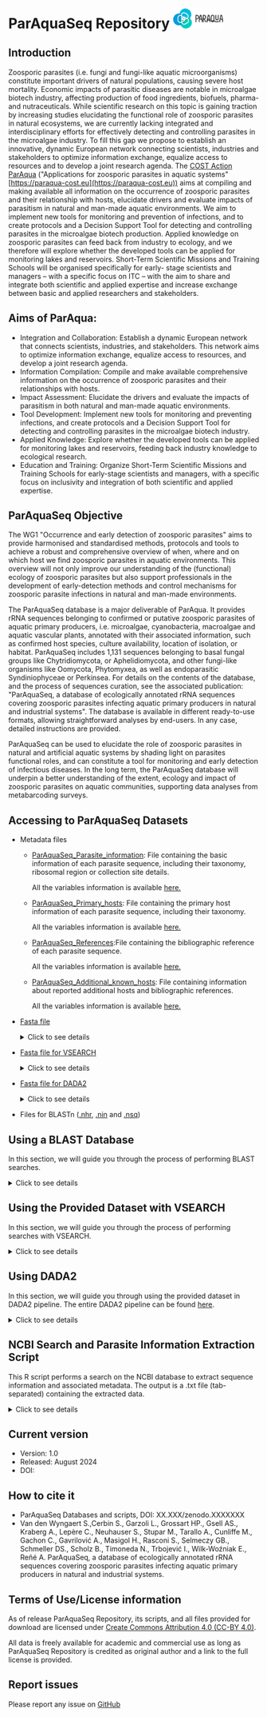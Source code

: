 # ParAquaSeq Repository  <img src="https://github.com/ParAqua-COST/ParAquaSeq_Repository/blob/main/images/ParAqua_logo.png" alt="Logo" width="100" />

## Introduction

Zoosporic parasites (i.e. fungi and fungi-like aquatic microorganisms) constitute important drivers of natural populations, causing severe host mortality. Economic impacts of parasitic diseases are notable in microalgae biotech industry, affecting production of food ingredients, biofuels, pharma- and nutraceuticals. While scientific research on this topic is gaining traction by increasing studies elucidating the functional role of zoosporic parasites in natural ecosystems, we are currently lacking integrated and interdisciplinary efforts for effectively detecting and controlling parasites in the microalgae industry. To fill this gap we propose to establish an innovative, dynamic European network connecting scientists, industries and stakeholders to optimize information exchange, equalize access to resources and to develop a joint research agenda. The [COST Action](https://www.cost.eu/actions/CA20125/) [ParAqua](https://paraqua-cost.eu) ("Applications for zoosporic parasites in aquatic systems" [https://paraqua-cost.eu](https://paraqua-cost.eu)) aims at compiling and making available all information on the occurrence of zoosporic parasites and their relationship with hosts, elucidate drivers and evaluate impacts of parasitism in natural and man-made aquatic environments. We aim to implement new tools for monitoring and prevention of infections, and to create protocols and a Decision Support Tool for detecting and controlling parasites in the microalgae biotech production. Applied knowledge on zoosporic parasites can feed back from industry to ecology, and we therefore will explore whether the developed tools can be applied for monitoring lakes and reservoirs. Short-Term Scientific Missions and Training Schools will be organised specifically for early- stage scientists and managers – with a specific focus on ITC – with the aim to share and integrate both scientific and applied expertise and increase exchange between basic and applied researchers and stakeholders.

## Aims of ParAqua:
* Integration and Collaboration: Establish a dynamic European network that connects scientists, industries, and stakeholders. This network aims to optimize information exchange, equalize access to resources, and develop a joint research agenda.
* Information Compilation: Compile and make available comprehensive information on the occurrence of zoosporic parasites and their relationships with hosts.
* Impact Assessment: Elucidate the drivers and evaluate the impacts of parasitism in both natural and man-made aquatic environments.
* Tool Development: Implement new tools for monitoring and preventing infections, and create protocols and a Decision Support Tool for detecting and controlling parasites in the microalgae biotech industry.
* Applied Knowledge: Explore whether the developed tools can be applied for monitoring lakes and reservoirs, feeding back industry knowledge to ecological research.
* Education and Training: Organize Short-Term Scientific Missions and Training Schools for early-stage scientists and managers, with a specific focus on inclusivity and integration of both scientific and applied expertise.

## ParAquaSeq Objective
The WG1 "Occurrence and early detection of zoosporic parasites" aims to provide harmonised and standardised methods, protocols and tools to achieve a robust and comprehensive overview of when, where and on which host we find zoosporic parasites in aquatic environments. 
This overview will not only improve our understanding of the (functional) ecology of zoosporic parasites but also support professionals in the development of early-detection methods and control mechanisms for zoosporic parasite infections in natural and man-made environments.

The ParAquaSeq database is a major deliverable of ParAqua. It provides rRNA sequences belonging to confirmed or putative zoosporic parasites of aquatic primary producers, i.e. microalgae, cyanobacteria, macroalgae and aquatic vascular plants, annotated with their associated information, such as confirmed host species, culture availability, location of isolation, or habitat. ParAquaSeq includes 1,131 sequences belonging to basal fungal groups like Chytridiomycota, or Aphelidiomycota, and other fungi-like organisms like Oomycota, Phytomyxea, as well as endoparasitic Syndiniophyceae or Perkinsea. For details on the contents of the database, and the process of sequences curation, see the associated publication: "ParAquaSeq, a database of ecologically annotated rRNA sequences covering zoosporic  parasites infecting aquatic primary producers in natural and industrial systems". The database is available in different ready-to-use formats, allowing straightforward analyses by end-users. In any case, detailed instructions are provided.

ParAquaSeq can be used to elucidate the role of zoosporic parasites in natural and artificial aquatic systems by shading light on parasites functional roles, and can constitute a tool for monitoring and early detection of infectious diseases. In the long term, the ParAquaSeq database will underpin a better understanding of the extent, ecology and impact of zoosporic parasites on aquatic communities, supporting data analyses from metabarcoding surveys.

## Accessing to ParAquaSeq Datasets
- Metadata files
  - [ParAquaSeq_Parasite_information](https://github.com/ParAqua-COST/ParAquaSeq_Repository/blob/main/files/ParAquaSeq_Parasite_information.v1.0.tsv): File containing the basic information of each parasite sequence, including their taxonomy, ribosomal region or collection site details.

     All the variables information is available [here.](https://github.com/ParAqua-COST/ParAquaSeq_Repository/blob/main/files/ParAquaSeq_Summary_of_variables_Parasite_information.tsv)
  -  [ParAquaSeq_Primary_hosts](https://github.com/ParAqua-COST/ParAquaSeq_Repository/blob/main/files/ParAquaSeq_Primary_hosts.v1.0.tsv): File containing the primary host information of each parasite sequence, including their taxonomy.


     All the variables information is available [here.](https://github.com/ParAqua-COST/ParAquaSeq_Repository/blob/main/files/ParAquaSeq_Summary_of_variables_Primary_hosts.tsv)
       
  -  [ParAquaSeq_References](https://github.com/ParAqua-COST/ParAquaSeq_Repository/blob/main/files/ParAquaSeq_References.v1.0.tsv):File containing the bibliographic reference of each parasite sequence.

     All the variables information is available [here.](https://github.com/ParAqua-COST/ParAquaSeq_Repository/blob/main/files/ParAquaSeq_Summary_of_variables_References.tsv)

   -  [ParAquaSeq_Additional_known_hosts](https://github.com/ParAqua-COST/ParAquaSeq_Repository/blob/main/files/ParAquaSeq_Additional_known_hosts.v1.0.tsv): File containing information about reported additional hosts and bibliographic references.

       All the variables information is available [here.](https://github.com/ParAqua-COST/ParAquaSeq_Repository/blob/main/files/ParAquaSeq_Summary_of_variables_Additonal_known_hosts.tsv)

  
- [Fasta file](https://github.com/ParAqua-COST/ParAquaSeq_Repository/blob/main/files/ParAquaSeq_sequences.v1.0.fasta)  
  <details><summary> Click to see details</summary>
  <p>

    Contains the sequences in FASTA format for easy access and analysis. The ID of each sequence in the FASTA file consists of several fields separated by underscores (`_`):
    - **ID**: The unique sequence identifier
    - **GenBank Code**: The GenBank accession number for the sequence.
    - **Region**: The region of the gene or genome that the sequence represents. (ITS, 18S or 28S)
    - **Taxa**: The taxonomic classification of the organism from which the sequence was obtained. Includes 7 ranks: Kingdom (k), Phylum (p), Class (c), Order (o), Family (f), Genus (g), Species (s).
    </p>
    </details>
- [Fasta file for VSEARCH](https://github.com/ParAqua-COST/ParAquaSeq_Repository/blob/main/files/ParAquaSeq_sequences_vsearch.v1.0.fasta)
  <details><summary> Click to see details</summary>
  <p>
    
    Contains the sequences in FASTA format to perform a taxonomic assignment with VSEARCH. The identificator consist on:
    - **ID**: The unique sequence identifier
    - **Taxa**: "taxa=" follows of the 7 taxonomic ranks: Kingdom (k), Phylum (p), Class (c), Order (o), Family (f), Genus (g), Species (s).
    </p>
    </details>

- [Fasta file for DADA2](https://github.com/ParAqua-COST/ParAquaSeq_Repository/blob/main/files/ParAquaSeq_sequences_DADA2.v1.0.fasta)
  <details><summary> Click to see details</summary>
  <p>
    
    Contains the sequences in FASTA format to perform a taxonomic assignment with DADA2. The identificator consist on:
    - **ID**: The unique sequence identifier
    - **Taxa**: ";" follows of the 7 taxonomic ranks: Kingdom (k); Phylum (p); Class (c); Order (o); Family (f); Genus (g); Species (s).
    </p>
    </details>
- Files for BLASTn ([.nhr](https://github.com/ParAqua-COST/ParAquaSeq_Repository/blob/main/files/ParAquaSeq_blast_ddbb.v1.0.nhr), [.nin](https://github.com/ParAqua-COST/ParAquaSeq_Repository/blob/main/files/ParAquaSeq_blast_ddbb.v1.0.nin) and [.nsq](https://github.com/ParAqua-COST/ParAquaSeq_Repository/blob/main/files/ParAquaSeq_blast_ddbb.v1.0.nsq)) 
    
      
## Using a BLAST Database
In this section, we will guide you through the process of performing BLAST searches.

<details><summary> Click to see details</summary>
<p>
 
  ### Prerequisites
  Before you begin, ensure that you have BLAST (Basic Local Alignment Search Tool) installed on your system/server. You can download and install BLAST from the [NCBI BLAST+ download page.](https://blast.ncbi.nlm.nih.gov/Blast.cgi?PAGE_TYPE=BlastDocs&DOC_TYPE=Download)
  ### Download the BLAST Database
  Download the provided BLAST database files from the repository. The database consists of several files ([.nhr](https://github.com/ParAqua-COST/ParAquaSeq_Repository/blob/main/files/ParAquaSeq_blast_ddbb.v1.0.nhr), [.nin](https://github.com/ParAqua-COST/ParAquaSeq_Repository/blob/main/files/ParAquaSeq_blast_ddbb.v1.0.nin) and [.nsq](https://github.com/ParAqua-COST/ParAquaSeq_Repository/blob/main/files/ParAquaSeq_blast_ddbb.v1.0.nsq)) with a common prefix (blast_ddbb). Ensure all files are downloaded to the same directory.
  ### Run a BLAST Search
  Once you have downloaded the database files, you can run a BLAST search against the database using the blastn command. Here’s an example of how to run a nucleotide BLAST search:
  ```shell  
  blastn -query query_sequence.fasta -db  ParAquaSeq_blast_ddbb.v1.0 -out results.txt -max_target_seqs 4 -outfmt 6
  ```
  - **query** query_sequence.fasta: Specifies the query sequence file in FASTA format. The file containing the sequences you want to search against the dataset.
  - **db** path/blast_db: Specifies the path and prefix of the provided database files.
  - **out** results.txt: Specifies the output file to write the results.
  - **outfmt** 6: Specifies the output format (tabular).
  - **max_target_seqs** 4: Number of aligned sequences to keep.
</p>
</details>

## Using the Provided Dataset with VSEARCH
In this section, we will guide you through the process of performing searches with VSEARCH.

<details><summary> Click to see details</summary>
<p>

  ### Prerequisites
  Before you begin, ensure that you have VSEARCH installed on your system. You can download and install VSEARCH from the [VSEARCH GitHub repository.](https://github.com/torognes/vsearch)
  ### Download the VSEARCH dataset
  Download the provided [VSEARCH fasta file](https://github.com/ParAqua-COST/ParAquaSeq_Repository/blob/main/files/ParAquaSeq_sequences_vsearch.v1.0.fasta) from the repository.
  ### Run a VSEARCH Search
  Once you have downloaded the dataset files, you can run a search against the dataset using VSEARCH. Here’s an example of how to perform a search:
  ```shell
  vsearch --usearch_global query_sequence.fasta --db ParAquaSeq_sequences_vsearch.v1.0.fasta --id 0.9 --blast6out results.txt
  ```
  - **usearch_global**: Specifies the search mode for global alignment.
  - query_seqeunce.fasta: Specifies the query sequence file in FASTA format. The file containing the sequences you want to search against the dataset.
  - **db** path/ParAquaSeq_sequences_vsearch.v1.0.fasta: Specifies the path to the dataset fasta file.
  - **id** 0.9: Specifies the minimum percentage identity for matches (e.g., 90%).
  - **blast6out** results.txt: Specifies the output file in BLAST tabular format (outfmt 6).

  ```shell
  vsearch --sintax query_sequences.fasta --db path/ParAquaSeq_sequences_vsearch.v1.0.fasta --tabbedout results.sintax --sintax_cutoff 0.8
  ```
  - **sintax**: Species the search mode for non-Bayesian taxonomy classifier.
  - query_sequences.fasta: Specifies the query sequence file in FASTA format. The file containing the sequences you want to search against the dataset.
  - **db** path/sequences_vsearch.v1.0.fasta: Specifies the path to the dataset fasta file.
  - **tabbedout** results.sintax: Specifies the output file for the SINTAX results in tab-separated format.
  - **sintax_cutoff** 0.8: Specifies the confidence threshold for taxonomic assignment (e.g., 0.8 for 80% confidence).

</p>
</details>

## Using DADA2
In this section, we will guide you through using the provided dataset in DADA2 pipeline. The entire DADA2 pipeline can be found [here](https://benjjneb.github.io/dada2/tutorial.html).

<details><summary> Click to see details</summary>
<p>

  Download the provided [DADA2 fasta file](https://github.com/ParAqua-COST/ParAquaSeq_Repository/blob/main/files/ParAquaSeq_sequences_DADA2.v1.0.fasta) from the repository.

 ```shell
 taxa <- assignTaxonomy(seqtab.nochim, "~/path/sequences_DADA2.v1.0.fasta", multithread=TRUE)
  ```
</p>
</details>

## NCBI Search and Parasite Information Extraction Script

This R script performs a search on the NCBI database to extract sequence information and associated metadata. The output is a .txt file (tab-separated) containing the extracted data.

<details><summary> Click to see details</summary>
<p>

  ### Prerequisites
  
  Before you begin, ensure that you have R installed on your system. You can download and install R from [CRAN](https://cran.r-project.org/).
  Download the [Rscript](https://github.com/ParAqua-COST/ParAquaSeq_Repository/blob/main/scripts/NCBI_Search_script.R) and this [file](https://github.com/ParAqua-COST/ParAquaSeq_Repository/blob/main/files/ParasiteList_UniMain.txt). Ensure all files are downloaded to the same directory.

  ### Run the script
  - Open the script and modify if it's nedded the lines after the comment `# NOTE`
  - Run the script in your R environment or RStudio.
  - The query searches used are available [here](https://github.com/ParAqua-COST/ParAquaSeq_Repository/blob/main/files/NCBI_Queries.txt).
</p>
</details>


## Current version
- Version: 1.0
- Released: August 2024
- DOI:
  
## How to cite it

- ParAquaSeq Databases and scripts, DOI: XX.XXX/zenodo.XXXXXXX
- Van den Wyngaert S.,Cerbin S., Garzoli L., Grossart HP., Gsell AS., Kraberg A., Lepère C., Neuhauser S., Stupar M., Tarallo A., Cunliffe M., Gachon C., Gavrilović A., Masigol H., Rasconi S., Selmeczy GB., Schmeller DS., Scholz B., Timoneda N., Trbojević I., Wilk-Woźniak E., Reñé A.  ParAquaSeq, a database of ecologically annotated rRNA sequences covering zoosporic  parasites infecting aquatic primary producers in natural and industrial systems.

## Terms of Use/License information
As of release ParAquaSeq Repository, its scripts, and all files provided for download are licensed under [Create Commons Attribution 4.0 (CC-BY 4.0)](https://creativecommons.org/licenses/by/4.0/).

All data is freely available for academic and commercial use as long as ParAquaSeq Repository is credited as original author and a link to the full license is provided. 

## Report issues
Please report any issue on [GitHub](https://github.com//ParAqua-COST/ParAquaSeq_Repository/issues)

